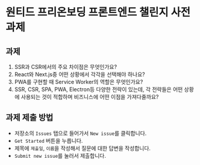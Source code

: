 # 원티드 프리온보딩 프론트엔드 챌린지 사전과제
## 과제
1. SSR과 CSR에서의 주요 차이점은 무엇인가요?
2. React와 Next.js중 어떤 상황에서 각각을 선택해야 하나요?
3. PWA를 구현할 때 Service Worker의 역할은 무엇인가요?
4. SSR, CSR, SPA, PWA, Electron등 다양한 전략이 있는데, 각 전략들은 어떤 상황에 사용되는 것이 적합하며 비즈니스에 어떤 이점을 가져다줄까요?

   
## 과제 제출 방법
- 저장소의 `Issues` 탭으로 들어가서 `New issue`를 클릭합니다.
- `Get Started` 버튼을 누릅니다.
- 제목에 `제출일`, `이름`을 작성해서 질문에 대한 답변을 작성합니다.
- `Submit new issue`를 눌러서 제출합니다.
